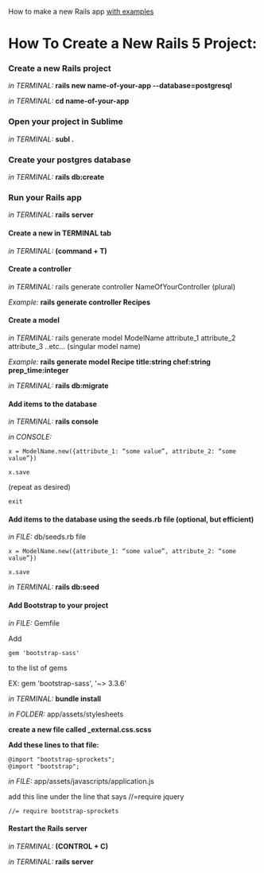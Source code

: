 How to make a new Rails app [with examples](new_crud.md)


  
# How To Create a New Rails 5 Project:

### Create a new Rails project

*in TERMINAL:* **rails new name-of-your-app --database=postgresql**

*in TERMINAL:* **cd name-of-your-app**

 

### Open your project in Sublime

*in TERMINAL:* **subl .**

 

### Create your postgres database

*in TERMINAL:* **rails db:create**

 

### Run your Rails app

*in TERMINAL:* **rails server**

 

#### Create a new in TERMINAL tab

*in TERMINAL:* **(command + T)**

 

#### Create a controller

*in TERMINAL:* rails generate controller NameOfYourController (plural)

*Example:* **rails generate controller Recipes**



#### Create a model

*in TERMINAL:* rails generate model ModelName attribute_1 attribute_2 attribute_3 ..etc... (singular model name)

*Example:* **rails generate model Recipe title:string chef:string prep_time:integer**

*in TERMINAL:* **rails db:migrate**



#### Add items to the database

*in TERMINAL:* **rails console**

*in CONSOLE:*

    x = ModelName.new({attribute_1: “some value”, attribute_2: “some value”})

    x.save

(repeat as desired)

    exit



#### Add items to the database using the seeds.rb file (optional, but efficient)

*in FILE:* db/seeds.rb file

    x = ModelName.new({attribute_1: “some value”, attribute_2: “some value”})

    x.save

*in TERMINAL:* **rails db:seed**



#### Add Bootstrap to your project

*in FILE:* Gemfile

Add

    gem 'bootstrap-sass'

to the list of gems

EX: gem 'bootstrap-sass', '~> 3.3.6'


*in TERMINAL:* **bundle install**

*in FOLDER:* app/assets/stylesheets

**create a new file called _external.css.scss**

**Add these lines to that file:**

    @import "bootstrap-sprockets";
    @import "bootstrap";

*in FILE:* app/assets/javascripts/application.js

add this line under the line that says //=require jquery

    //= require bootstrap-sprockets



#### Restart the Rails server

*in TERMINAL:* **(CONTROL + C)**

*in TERMINAL:* **rails server**







